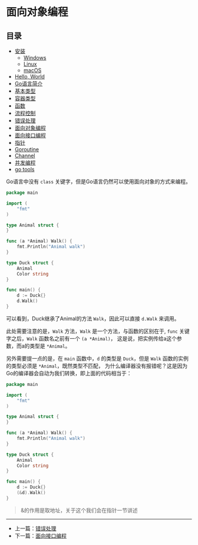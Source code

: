 # 面向对象编程

## 目录

- [安装](./installation_linux.md)
    - [Windows](./installation_windows.md)
    - [Linux](./installation_linux.md)
    - [macOS](./installation_mac_os.md)
- [Hello, World](./hello_world.md)
- [Go语言简介](./intro.md)
- [基本类型](./basic_types.md)
- [容器类型](./composite_types.md)
- [函数](./function.md)
- [流程控制](./flow.md)
- [错误处理](./errors.md)
- [面向对象编程](./oo.md)
- [面向接口编程](./interface.md)
- [指针](./pointers.md)
- [Goroutine](./goroutine.md)
- [Channel](./channel.md)
- [并发编程](./concurrency.md)
- [go tools](./go_tool.md)

Go语言中没有 `class` 关键字，但是Go语言仍然可以使用面向对象的方式来编程。

```go
package main

import (
	"fmt"
)

type Animal struct {
}

func (a *Animal) Walk() {
	fmt.Println("Animal walk")
}

type Duck struct {
	Animal
	Color string
}

func main() {
	d := Duck{}
	d.Walk()
}
```

可以看到，Duck继承了Animal的方法 `Walk`，因此可以直接 `d.Walk` 来调用。

此处需要注意的是，`Walk` 方法，`Walk` 是一个方法，与函数的区别在于, `func` 关键字之后，`Walk` 函数名之前有一个 `(a *Animal)`，
这是说，把实例传给a这个参数，而a的类型是 `*Animal`。

另外需要提一点的是，在 `main` 函数中，`d` 的类型是 `Duck`，但是 `Walk` 函数的实例的类型必须是 `*Animal`，既然类型不匹配，
为什么编译器没有报错呢？这是因为Go的编译器会自动为我们转换，即上面的代码相当于：

```go
package main

import (
	"fmt"
)

type Animal struct {
}

func (a *Animal) Walk() {
	fmt.Println("Animal walk")
}

type Duck struct {
	Animal
	Color string
}

func main() {
	d := Duck{}
	(&d).Walk()
}
```

> &的作用是取地址，关于这个我们会在指针一节讲述

---

- 上一篇：[错误处理](./errors.md)
- 下一篇：[面向接口编程](./interface.md)
